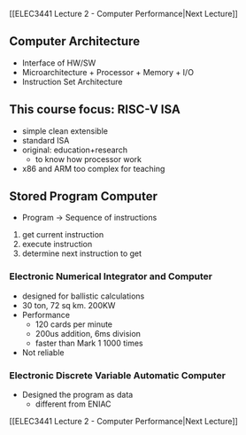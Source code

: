 
[[ELEC3441 Lecture 2 - Computer Performance|Next Lecture]]
## Computer Architecture
- Interface of HW/SW
- Microarchitecture + Processor + Memory + I/O
- Instruction Set Architecture

## This course focus: RISC-V ISA
- simple clean extensible
- standard ISA
- original: education+research
	- to know how processor work
- x86 and ARM too complex for teaching


## Stored Program Computer
- Program -> Sequence of instructions
1. get current instruction
2. execute instruction
3. determine next instruction to get

### Electronic Numerical Integrator and Computer
- designed for ballistic calculations
- 30 ton, 72 sq km. 200KW
- Performance
	- 120 cards per minute
	- 200us addition, 6ms division
	- faster than Mark 1 1000 times
- Not reliable

### Electronic Discrete Variable Automatic Computer
- Designed the program as data
	- different from ENIAC


[[ELEC3441 Lecture 2 - Computer Performance|Next Lecture]]





